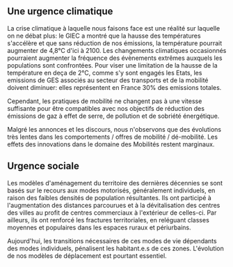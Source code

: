 ## Une urgence climatique

La crise climatique à laquelle nous faisons face est une réalité sur laquelle on ne débat plus: le GIEC a montré que la hausse des températures s'accélère et que sans réduction de nos émissions, la température pourrait augmenter de 4,8°C d'ici à 2100. Les changements climatiques occasionnés pourraient augmenter la fréquence des évènements extrêmes auxquels les populations sont confrontées. Pour viser une limitation de la hausse de la température en deça de 2°C, comme s'y sont engagés les Etats, les emissions de GES associés au secteur des transports et de la mobilité doivent diminuer: elles représentent en France 30% des emissions totales.

Cependant, les pratiques de mobilité ne changent pas à une vitesse suffisante pour être compatibles avec nos objectifs de réduction des émissions de gaz à effet de serre, de pollution et de sobriété énergétique.

Malgré les annonces et les discours, nous n'observons que des évolutions très lentes dans les comportements / offres de mobilité / dé-mobilité. Les effets des innovations dans le domaine des Mobilités restent marginaux.

## Urgence sociale

Les modèles d'aménagement du territoire des dernières décennies se sont basés sur le recours aux modes motorisés, généralement individuels, en raison des faibles densités de population résultantes. Ils ont participé à l'augmentation des distances parcourues et à la dévitalisation des centres des villes au profit de centres commerciaux à l'extérieur de celles-ci.
Par ailleurs, ils ont renforcé les fractures territoriales, en reléguant classes moyennes et populaires dans les espaces ruraux et périurbains.

Aujourd'hui, les transitions nécessaires de ces modes de vie dépendants des modes individuels, pénalisent les habitant.e.s de ces zones. L'évolution de nos modèles de déplacement est pourtant essentiel.
